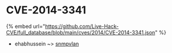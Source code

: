 # CVE-2014-3341
{% embed url="https://github.com/Live-Hack-CVE/full_database/blob/main/cves/2014/CVE-2014-3341.json" %}

* ehabhussein ~> [snmpvlan](https://www.alice-snow.ru/2014/database/cve-2014-3341/snmpvlan-ehabhussein)